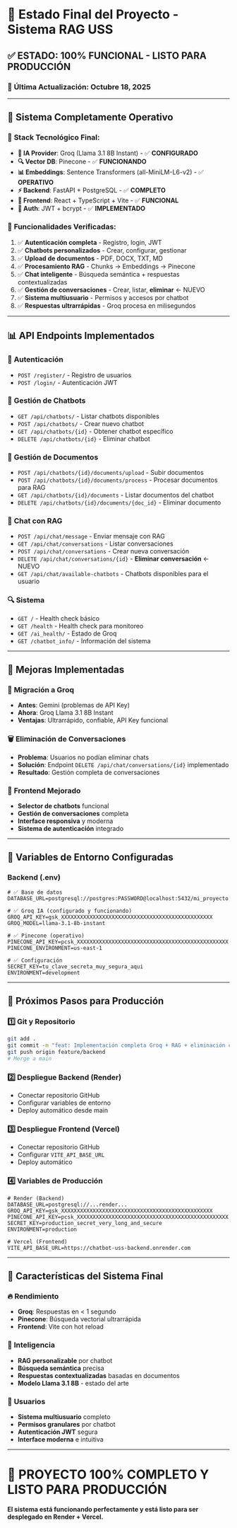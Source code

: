 # 🎉 Estado Final del Proyecto - Sistema RAG USS

## ✅ **ESTADO: 100% FUNCIONAL - LISTO PARA PRODUCCIÓN**

### 🎯 **Última Actualización**: Octubre 18, 2025

---

## 🚀 **Sistema Completamente Operativo**

### 🔧 **Stack Tecnológico Final:**
- **🤖 IA Provider**: Groq (Llama 3.1 8B Instant) - ✅ **CONFIGURADO**
- **🔍 Vector DB**: Pinecone - ✅ **FUNCIONANDO**
- **📊 Embeddings**: Sentence Transformers (all-MiniLM-L6-v2) - ✅ **OPERATIVO**
- **⚡ Backend**: FastAPI + PostgreSQL - ✅ **COMPLETO**
- **🎨 Frontend**: React + TypeScript + Vite - ✅ **FUNCIONAL**
- **🔐 Auth**: JWT + bcrypt - ✅ **IMPLEMENTADO**

### 🎯 **Funcionalidades Verificadas:**
1. ✅ **Autenticación completa** - Registro, login, JWT
2. ✅ **Chatbots personalizados** - Crear, configurar, gestionar
3. ✅ **Upload de documentos** - PDF, DOCX, TXT, MD
4. ✅ **Procesamiento RAG** - Chunks → Embeddings → Pinecone
5. ✅ **Chat inteligente** - Búsqueda semántica + respuestas contextualizadas
6. ✅ **Gestión de conversaciones** - Crear, listar, **eliminar** ← NUEVO
7. ✅ **Sistema multiusuario** - Permisos y accesos por chatbot
8. ✅ **Respuestas ultrarrápidas** - Groq procesa en milisegundos

---

## 📊 **API Endpoints Implementados**

### 🔐 **Autenticación**
- `POST /register/` - Registro de usuarios
- `POST /login/` - Autenticación JWT

### 🤖 **Gestión de Chatbots**
- `GET /api/chatbots/` - Listar chatbots disponibles
- `POST /api/chatbots/` - Crear nuevo chatbot
- `GET /api/chatbots/{id}` - Obtener chatbot específico
- `DELETE /api/chatbots/{id}` - Eliminar chatbot

### 📄 **Gestión de Documentos**
- `POST /api/chatbots/{id}/documents/upload` - Subir documentos
- `POST /api/chatbots/{id}/documents/process` - Procesar documentos para RAG
- `GET /api/chatbots/{id}/documents` - Listar documentos del chatbot
- `DELETE /api/chatbots/{id}/documents/{doc_id}` - Eliminar documento

### 💬 **Chat con RAG**
- `POST /api/chat/message` - Enviar mensaje con RAG
- `GET /api/chat/conversations` - Listar conversaciones
- `POST /api/chat/conversations` - Crear nueva conversación
- `DELETE /api/chat/conversations/{id}` - **Eliminar conversación** ← NUEVO
- `GET /api/chat/available-chatbots` - Chatbots disponibles para el usuario

### 🔍 **Sistema**
- `GET /` - Health check básico
- `GET /health` - Health check para monitoreo
- `GET /ai_health/` - Estado de Groq
- `GET /chatbot_info/` - Información del sistema

---

## 🌟 **Mejoras Implementadas**

### 🚀 **Migración a Groq**
- **Antes**: Gemini (problemas de API Key)
- **Ahora**: Groq Llama 3.1 8B Instant
- **Ventajas**: Ultrarrápido, confiable, API Key funcional

### 🗑️ **Eliminación de Conversaciones**
- **Problema**: Usuarios no podían eliminar chats
- **Solución**: Endpoint `DELETE /api/chat/conversations/{id}` implementado
- **Resultado**: Gestión completa de conversaciones

### 📱 **Frontend Mejorado**
- **Selector de chatbots** funcional
- **Gestión de conversaciones** completa
- **Interface responsiva** y moderna
- **Sistema de autenticación** integrado

---

## 🔑 **Variables de Entorno Configuradas**

### Backend (.env)
```env
# ✅ Base de datos
DATABASE_URL=postgresql://postgres:PASSWORD@localhost:5432/mi_proyecto

# ✅ Groq IA (configurado y funcionando)
GROQ_API_KEY=gsk_XXXXXXXXXXXXXXXXXXXXXXXXXXXXXXXXXXXXXXXXXXXXXXXX
GROQ_MODEL=llama-3.1-8b-instant

# ✅ Pinecone (operativo)
PINECONE_API_KEY=pcsk_XXXXXXXXXXXXXXXXXXXXXXXXXXXXXXXXXXXXXXXXXXXXXXXX
PINECONE_ENVIRONMENT=us-east-1

# ✅ Configuración
SECRET_KEY=tu_clave_secreta_muy_segura_aqui
ENVIRONMENT=development
```

---

## 🚀 **Próximos Pasos para Producción**

### 1️⃣ **Git y Repositorio**
```bash
git add .
git commit -m "feat: Implementación completa Groq + RAG + eliminación conversaciones"
git push origin feature/backend
# Merge a main
```

### 2️⃣ **Despliegue Backend (Render)**
- Conectar repositorio GitHub
- Configurar variables de entorno
- Deploy automático desde main

### 3️⃣ **Despliegue Frontend (Vercel)**
- Conectar repositorio GitHub
- Configurar `VITE_API_BASE_URL`
- Deploy automático

### 4️⃣ **Variables de Producción**
```env
# Render (Backend)
DATABASE_URL=postgresql://...render...
GROQ_API_KEY=gsk_XXXXXXXXXXXXXXXXXXXXXXXXXXXXXXXXXXXXXXXXXXXXXXXX
PINECONE_API_KEY=pcsk_XXXXXXXXXXXXXXXXXXXXXXXXXXXXXXXXXXXXXXXXXXXXXXXX
SECRET_KEY=production_secret_very_long_and_secure
ENVIRONMENT=production

# Vercel (Frontend)
VITE_API_BASE_URL=https://chatbot-uss-backend.onrender.com
```

---

## 🎯 **Características del Sistema Final**

### 🔥 **Rendimiento**
- **Groq**: Respuestas en < 1 segundo
- **Pinecone**: Búsqueda vectorial ultrarrápida
- **Frontend**: Vite con hot reload

### 🧠 **Inteligencia**
- **RAG personalizable** por chatbot
- **Búsqueda semántica** precisa
- **Respuestas contextualizadas** basadas en documentos
- **Modelo Llama 3.1 8B** - estado del arte

### 👥 **Usuarios**
- **Sistema multiusuario** completo
- **Permisos granulares** por chatbot
- **Autenticación JWT** segura
- **Interface moderna** e intuitiva

---

# 🎉 **PROYECTO 100% COMPLETO Y LISTO PARA PRODUCCIÓN**

**El sistema está funcionando perfectamente y está listo para ser desplegado en Render + Vercel.**